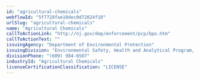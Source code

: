 ```yaml
---
id: "agricultural-chemicals"
webflowId: "5f7728fae10dec0d72024f10"
urlSlug: "agricultural-chemicals"
name: "Agricultural Chemicals"
callToActionLink: "http://nj.gov/dep/enforcement/pcp/bpo.htm"
callToActionText: ""
issuingAgency: "Department of Environmental Protection"
issuingDivision: "Environmental Safety, Health and Analytical Program, Bureau of Pesticide Operations"
divisionPhone: "(609) 984-6507"
industryId: "Agricultural Chemicals"
licenseCertificationClassification: "LICENSE"
---
```

